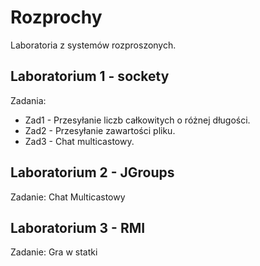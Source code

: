 # Rozprochy

Laboratoria z systemów rozproszonych.

## Laboratorium 1 - sockety

Zadania:

* Zad1 - Przesyłanie liczb całkowitych o różnej długości.
* Zad2 - Przesyłanie zawartości pliku.
* Zad3 - Chat multicastowy.

## Laboratorium 2 - JGroups

Zadanie: Chat Multicastowy 

## Laboratorium 3 - RMI

Zadanie: Gra w statki
